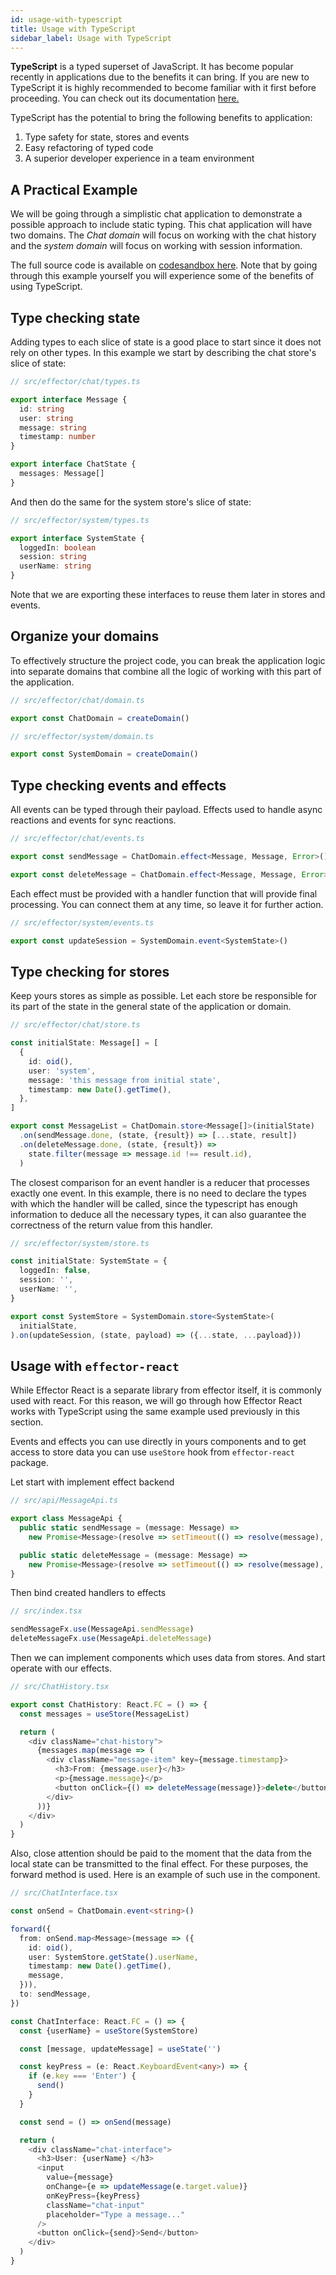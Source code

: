 ```yaml
---
id: usage-with-typescript
title: Usage with TypeScript
sidebar_label: Usage with TypeScript
---
```


**TypeScript** is a typed superset of JavaScript. It has become popular
recently in applications due to the benefits it can bring. If you are new to
TypeScript it is highly recommended to become familiar with it first before
proceeding. You can check out its documentation
[here.](https://www.typescriptlang.org/docs/handbook/typescript-in-5-minutes.html)

TypeScript has the potential to bring the following benefits to application:

1. Type safety for state, stores and events
2. Easy refactoring of typed code
3. A superior developer experience in a team environment

## A Practical Example

We will be going through a simplistic chat application to demonstrate a
possible approach to include static typing. This chat application will have
two domains. The _Chat domain_ will focus on working with the chat history and
the _system domain_ will focus on working with session information.

The full source code is available on
[codesandbox here](https://codesandbox.io/s/github/Laiff/react-ts-effector-example).
Note that by going through this example yourself you will experience some of
the benefits of using TypeScript.

## Type checking state

Adding types to each slice of state is a good place to start since it does
not rely on other types. In this example we start by describing
the chat store's slice of state:

```typescript
// src/effector/chat/types.ts

export interface Message {
  id: string
  user: string
  message: string
  timestamp: number
}

export interface ChatState {
  messages: Message[]
}
```

And then do the same for the system store's slice of state:

```typescript
// src/effector/system/types.ts

export interface SystemState {
  loggedIn: boolean
  session: string
  userName: string
}
```

Note that we are exporting these interfaces to reuse them later in stores and
events.

## Organize your domains

To effectively structure the project code, you can break the application
logic into separate domains that combine all the logic of working with this
part of the application.

```typescript
// src/effector/chat/domain.ts

export const ChatDomain = createDomain()
```

```typescript
// src/effector/system/domain.ts

export const SystemDomain = createDomain()
```

## Type checking events and effects

All events can be typed through their payload. Effects used to handle async
reactions and events for sync reactions.

```typescript
// src/effector/chat/events.ts

export const sendMessage = ChatDomain.effect<Message, Message, Error>()

export const deleteMessage = ChatDomain.effect<Message, Message, Error>()
```

Each effect must be provided with a handler function that will provide final
processing. You can connect them at any time, so leave it for further action.

```typescript
// src/effector/system/events.ts

export const updateSession = SystemDomain.event<SystemState>()
```

## Type checking for stores

Keep yours stores as simple as possible. Let each store be responsible for its
part of the state in the general state of the application or domain.

```typescript
// src/effector/chat/store.ts

const initialState: Message[] = [
  {
    id: oid(),
    user: 'system',
    message: 'this message from initial state',
    timestamp: new Date().getTime(),
  },
]

export const MessageList = ChatDomain.store<Message[]>(initialState)
  .on(sendMessage.done, (state, {result}) => [...state, result])
  .on(deleteMessage.done, (state, {result}) =>
    state.filter(message => message.id !== result.id),
  )
```

The closest comparison for an event handler is a reducer that processes exactly
one event. In this example, there is no need to declare the types with which
the handler will be called, since the typescript has enough information to deduce
all the necessary types, it can also guarantee the correctness of the return
value from this handler.

```typescript
// src/effector/system/store.ts

const initialState: SystemState = {
  loggedIn: false,
  session: '',
  userName: '',
}

export const SystemStore = SystemDomain.store<SystemState>(
  initialState,
).on(updateSession, (state, payload) => ({...state, ...payload}))
```

## Usage with `effector-react`

While Effector React is a separate library from effector itself, it is commonly
used with react. For this reason, we will go through how Effector React
works with TypeScript using the same example used previously in this section.

Events and effects you can use directly in yours components and to get access
to store data you can use `useStore` hook from `effector-react` package.

Let start with implement effect backend

```typescript
// src/api/MessageApi.ts

export class MessageApi {
  public static sendMessage = (message: Message) =>
    new Promise<Message>(resolve => setTimeout(() => resolve(message), 2000))

  public static deleteMessage = (message: Message) =>
    new Promise<Message>(resolve => setTimeout(() => resolve(message), 2000))
}
```

Then bind created handlers to effects

```typescript
// src/index.tsx

sendMessageFx.use(MessageApi.sendMessage)
deleteMessageFx.use(MessageApi.deleteMessage)
```

Then we can implement components which uses data from stores. And start
operate with our effects.

```typescript jsx
// src/ChatHistory.tsx

export const ChatHistory: React.FC = () => {
  const messages = useStore(MessageList)

  return (
    <div className="chat-history">
      {messages.map(message => (
        <div className="message-item" key={message.timestamp}>
          <h3>From: {message.user}</h3>
          <p>{message.message}</p>
          <button onClick={() => deleteMessage(message)}>delete</button>
        </div>
      ))}
    </div>
  )
}
```

Also, close attention should be paid to the moment that the data from the
local state can be transmitted to the final effect. For these purposes,
the forward method is used. Here is an example of such use in the component.

```typescript jsx
// src/ChatInterface.tsx

const onSend = ChatDomain.event<string>()

forward({
  from: onSend.map<Message>(message => ({
    id: oid(),
    user: SystemStore.getState().userName,
    timestamp: new Date().getTime(),
    message,
  })),
  to: sendMessage,
})

const ChatInterface: React.FC = () => {
  const {userName} = useStore(SystemStore)

  const [message, updateMessage] = useState('')

  const keyPress = (e: React.KeyboardEvent<any>) => {
    if (e.key === 'Enter') {
      send()
    }
  }

  const send = () => onSend(message)

  return (
    <div className="chat-interface">
      <h3>User: {userName} </h3>
      <input
        value={message}
        onChange={e => updateMessage(e.target.value)}
        onKeyPress={keyPress}
        className="chat-input"
        placeholder="Type a message..."
      />
      <button onClick={send}>Send</button>
    </div>
  )
}
```
